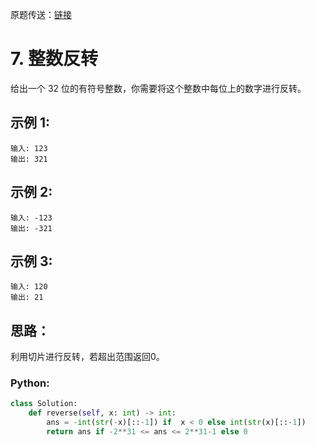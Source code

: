 原题传送：[链接](https://leetcode-cn.com/problems/reverse-integer/)
# 7. 整数反转
给出一个 32 位的有符号整数，你需要将这个整数中每位上的数字进行反转。

## 示例 1:

```
输入: 123
输出: 321
```

## 示例 2:

```
输入: -123
输出: -321
```

## 示例 3:

```
输入: 120
输出: 21
```

## 思路：
利用切片进行反转，若超出范围返回0。

### Python:
```python
class Solution:
    def reverse(self, x: int) -> int:
        ans = -int(str(-x)[::-1]) if  x < 0 else int(str(x)[::-1])
        return ans if -2**31 <= ans <= 2**31-1 else 0
```

